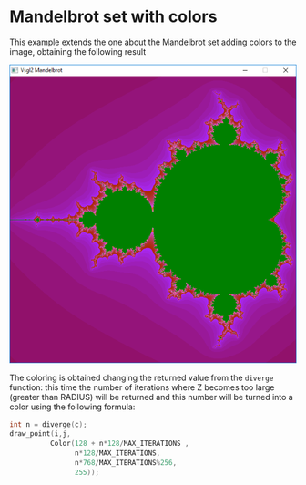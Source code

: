 # Mandelbrot set with colors
This example extends the one about the Mandelbrot set adding colors to the image, obtaining the following result

![Mandelbrot set colored](./images/screen.png)

The coloring is obtained changing the returned value from the ```diverge``` function: this time the number of iterations where Z becomes too large (greater than RADIUS) will be returned and this number will be turned into a color using the following formula:  
```c
int n = diverge(c);
draw_point(i,j,
          Color(128 + n*128/MAX_ITERATIONS ,
                n*128/MAX_ITERATIONS,
                n*768/MAX_ITERATIONS%256,
                255));
```
